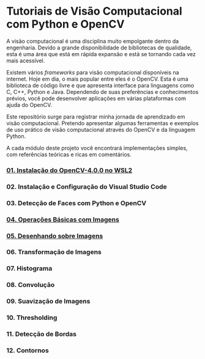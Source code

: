 # Tutoriais de Visão Computacional com Python e OpenCV

A visão computacional é uma disciplina muito empolgante dentro da engenharia. Devido a grande disponibilidade de bibliotecas de qualidade, esta é uma área que está em rápida expansão e está se tornando cada vez mais acessível. 

Existem vários *frameworks* para visão computacional disponíveis na internet. Hoje em dia, o mais popular entre eles é o OpenCV. Esta é uma biblioteca de código livre e que apresenta interface para linguagens como C, C++, Python e Java. Dependendo de suas preferências e conhecimentos prévios, você pode desenvolver aplicações em várias plataformas com ajuda do OpenCV.

Este repositório surge para registrar minha jornada de aprendizado em visão computacional. Pretendo apresentar algumas ferramentas e exemplos de uso prático de visão computacional através do OpenCV e da linguagem Python.

A cada módulo deste projeto você encontrará implementações simples, com referências teóricas e ricas em comentários.

### [01. Instalação do OpenCV-4.0.0 no WSL2](01_OpenCV_Install/README.md)

### 02. Instalação e Configuração do Visual Studio Code

### 03. Detecção de Faces com Python e OpenCV

### [04. Operações Básicas com Imagens](04_Basic_Image_Operations/image.py)

### [05. Desenhando sobre Imagens](05_Drawing_Images/drawing.py)

### 06. Transformação de Imagens

### 07. Histograma

### 08. Convolução

### 09. Suavização de Imagens

### 10. Thresholding

### 11. Detecção de Bordas

### 12. Contornos

